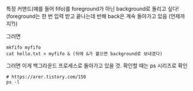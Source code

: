 특정 커맨드(예를 들어 fifo)를 foreground가 아닌 background로 돌리고 싶다!
(foreground는 한 번 입력 받고 끝나는데 반해 back은 계속 돌아가고 있음 (언제까지?))

그러면

  ```Shell
  mkfifo myfifo
  cat hello.txt > myfifo & (뒤에 &가 붙으면 background로 보내겠다)
  ```
  
 그러면 이게 백그라운드 프로세스로 돌아가고 있을 것. 확인할 때는 ps 시리즈로 확인
 
  ```Shell
  # https://arer.tistory.com/150
  ps -l
  ```
